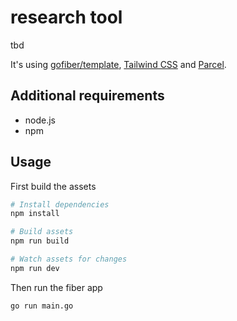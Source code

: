 # research tool

tbd

It's using [gofiber/template](https://github.com/gofiber/template), [Tailwind CSS](https://tailwindcss.com) and [Parcel](https://parceljs.org).

## Additional requirements
- node.js
- npm

## Usage

First build the assets
```bash
# Install dependencies
npm install

# Build assets
npm run build

# Watch assets for changes
npm run dev
```

Then run the fiber app
```bash
go run main.go
```
